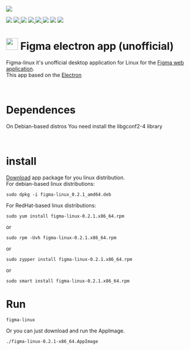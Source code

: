 <p>
	<img src="https://raw.githubusercontent.com/ChugunovRoman/figma-linux/master/images/figma-linux.jpg">
</p>

<p>
	<img src="https://img.shields.io/github/downloads/ChugunovRoman/figma-linux/total.svg" />
    <a href="https://github.com/ChugunovRoman/figma-linux/releases/latest">
        <img src="https://img.shields.io/github/release/ChugunovRoman/figma-linux.svg?label=latest%20release">
	</a>
	<img src="https://img.shields.io/github/last-commit/ChugunovRoman/figma-linux.svg">
    <a href="https://github.com/ChugunovRoman/figma-linux/issues">
        <img src="https://img.shields.io/github/issues/ChugunovRoman/figma-linux.svg">
	</a>
    <a href="https://github.com/ChugunovRoman/figma-linux/issues?q=is%3Aissue+is%3Aclosed">
        <img src="https://img.shields.io/github/issues-closed/ChugunovRoman/figma-linux.svg">
	</a>
	<img src="https://img.shields.io/github/languages/code-size/ChugunovRoman/figma-linux.svg">
	<img src="https://img.shields.io/github/repo-size/ChugunovRoman/figma-linux.svg">
    <a href="https://github.com/ChugunovRoman/figma-linux/stargazers">
		<img src="https://img.shields.io/github/stars/ChugunovRoman/figma-linux.svg?style=social&label=Stars">
	</a>
</p>


# <img src="https://raw.githubusercontent.com/ChugunovRoman/figma-linux/master/resources/icon/128x128.png" width="32"> Figma electron app (unofficial)

Figma-linux it's unofficial desktop application for Linux for the [Figma web application](https://figma.com). <br>
This app based on the [Electron](http://electron.atom.io)

<br>

# Dependences
On Debian-based distros You need install the libgconf2-4 library

<br>

# install
[Download](https://github.com/ChugunovRoman/figma-linux/releases) app package for you linux distribution. <br>
For debian-based linux distributions:
```
sudo dpkg -i figma-linux_0.2.1_amd64.deb
```

For RedHat-based linux distributions:
```
sudo yum install figma-linux-0.2.1.x86_64.rpm
```
or
```
sudo rpm -Uvh figma-linux-0.2.1.x86_64.rpm
```
or
```
sudo zypper install figma-linux-0.2.1.x86_64.rpm
```
or
```
sudo smart install figma-linux-0.2.1.x86_64.rpm
```

# Run

```
figma-linux
```

Or you can just download and run the AppImage.

```
./figma-linux-0.2.1-x86_64.AppImage
```
